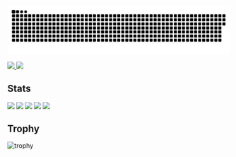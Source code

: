 ![](https://raw.githubusercontent.com/w2yuri/w2yuri/output/github-contribution-grid-snake.svg)

<p align="left">
  <a href="https://github.com/w2yuri">
    <img height="20" src="https://komarev.com/ghpvc/?username=w2yuri&color=green" />
  </a>
  <a href="https://github.com/w2yuri">
    <img height="20" src="https://img.shields.io/github/followers/w2yuri?label=follow&logo=github&style=flat" />
  </a>
</p>

## Stats
![](http://github-profile-summary-cards.vercel.app/api/cards/profile-details?username=w2yuri&theme=gruvbox)
![](http://github-profile-summary-cards.vercel.app/api/cards/repos-per-language?username=w2yuri&theme=gruvbox)
![](http://github-profile-summary-cards.vercel.app/api/cards/most-commit-language?username=w2yuri&theme=gruvbox)
![](http://github-profile-summary-cards.vercel.app/api/cards/stats?username=w2yuri&theme=gruvbox)
![](http://github-profile-summary-cards.vercel.app/api/cards/productive-time?username=w2yuri&theme=gruvbox&utcOffset=9)

## Trophy
![trophy](https://github-profile-trophy.vercel.app/?username=w2yuri&theme=gruvbox)
